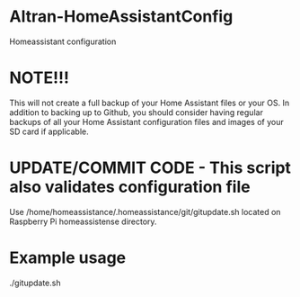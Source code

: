 # Altran-HomeAssistantConfig
Homeassistant configuration
# NOTE!!!
This will not create a full backup of your Home Assistant files or your OS. In addition to backing up to Github, you should consider having regular backups of all your Home Assistant configuration files and images of your SD card if applicable.

# UPDATE/COMMIT CODE - This script also validates configuration file
Use /home/homeassistance/.homeassistance/git/gitupdate.sh located on Raspberry Pi homeassistense directory.
# Example usage
./gitupdate.sh


